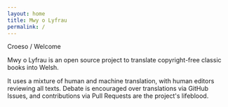 ```yaml
---
layout: home
title: Mwy o Lyfrau
permalink: /
---
```


Croeso / Welcome

Mwy o Lyfrau is an open source project to translate copyright-free classic books into Welsh.

It uses a mixture of human and machine translation, with human editors reviewing all texts. Debate is encouraged over translations via GitHub Issues, and contributions via Pull Requests are the project's lifeblood.

